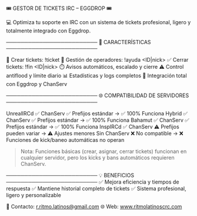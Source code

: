 
  🎟️ GESTOR DE TICKETS IRC – EGGDROP 🎟️ 
  
💻 Optimiza tu soporte en IRC con un sistema de tickets
profesional, ligero y totalmente integrado con Eggdrop.

─────────────────────────
🚀 CARACTERÍSTICAS
─────────────────────────

📝 Crear tickets:        !ticket <mensaje>
👥 Gestión de operadores: !ayuda <ID|nick>
✅ Cerrar tickets:       !fin <ID|nick>
⏱️ Avisos automáticos, escalado y cierre
⚠️ Control antiflood y límite diario
📊 Estadísticas y logs completos
🔧 Integración total con Eggdrop y ChanServ

─────────────────────────
🌐 COMPATIBILIDAD DE SERVIDORES
─────────────────────────

UnrealIRCd      ✅ ChanServ ✅ Prefijos estándar → ✅ 100% Funciona
Hybrid          ✅ ChanServ ✅ Prefijos estándar → ✅ 100% Funciona
Bahamut         ✅ ChanServ ✅ Prefijos estándar → ✅ 100% Funciona
InspIRCd        ✅ ChanServ ⚠️ Prefijos pueden variar → ⚠️ Ajustes menores
Sin ChanServ    ❌ No compatible → ❌ Funciones de kick/baneo automáticas no operan

> Nota: Funciones básicas (crear, asignar, cerrar tickets) funcionan en cualquier servidor,
pero los kicks y bans automáticos requieren ChanServ.

─────────────────────────
💡 BENEFICIOS
─────────────────────────
✅ Mejora eficiencia y tiempos de respuesta
✅ Mantiene historial completo de tickets
✅ Sistema profesional, ligero y personalizable

📧 Contacto: r.ritmo.latinos@gmail.com
🌐 Web: www.ritmolatinoscrc.com
